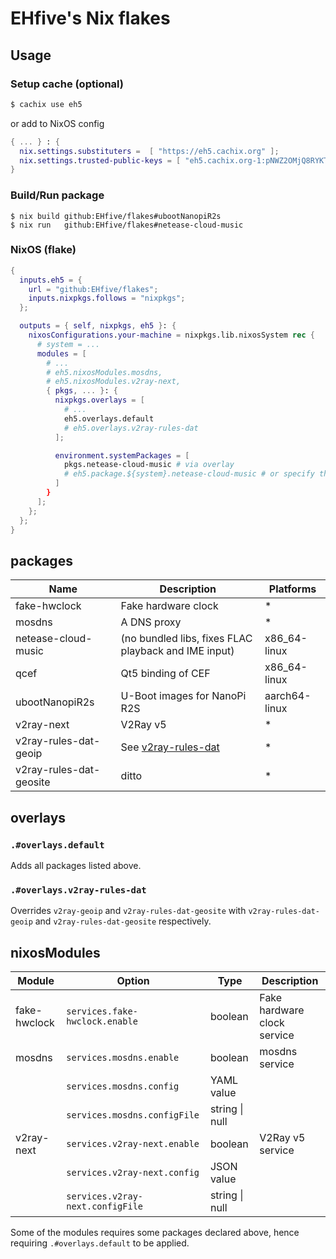 # EHfive's Nix flakes

## Usage

### Setup cache (optional)

```bash
$ cachix use eh5
```

or add to NixOS config

```nix
{ ... } : {
  nix.settings.substituters =  [ "https://eh5.cachix.org" ];
  nix.settings.trusted-public-keys = [ "eh5.cachix.org-1:pNWZ2OMjQ8RYKTbMsiU/AjztyyC8SwvxKOf6teMScKQ=" ];
}
```

### Build/Run package

```
$ nix build github:EHfive/flakes#ubootNanopiR2s
$ nix run   github:EHfive/flakes#netease-cloud-music
```

### NixOS (flake)

```nix
{
  inputs.eh5 = {
    url = "github:EHfive/flakes";
    inputs.nixpkgs.follows = "nixpkgs";
  };

  outputs = { self, nixpkgs, eh5 }: {
    nixosConfigurations.your-machine = nixpkgs.lib.nixosSystem rec {
      # system = ...
      modules = [
        # ...
        # eh5.nixosModules.mosdns,
        # eh5.nixosModules.v2ray-next,
        { pkgs, ... }: {
          nixpkgs.overlays = [
            # ...
            eh5.overlays.default
            # eh5.overlays.v2ray-rules-dat
          ];

          environment.systemPackages = [
            pkgs.netease-cloud-music # via overlay
            # eh5.package.${system}.netease-cloud-music # or specify the package directly
          ]
        }
      ];
    };
  };
}
```

## packages

| Name                    | Description                                                            | Platforms     |
| ----------------------- | ---------------------------------------------------------------------- | ------------- |
| fake-hwclock            | Fake hardware clock                                                    | \*            |
| mosdns                  | A DNS proxy                                                            | \*            |
| netease-cloud-music     | (no bundled libs, fixes FLAC playback and IME input)                   | x86_64-linux  |
| qcef                    | Qt5 binding of CEF                                                     | x86_64-linux  |
| ubootNanopiR2s          | U-Boot images for NanoPi R2S                                           | aarch64-linux |
| v2ray-next              | V2Ray v5                                                               | \*            |
| v2ray-rules-dat-geoip   | See [v2ray-rules-dat](https://github.com/Loyalsoldier/v2ray-rules-dat) | \*            |
| v2ray-rules-dat-geosite | ditto                                                                  | \*            |

## overlays

### `.#overlays.default`

Adds all packages listed above.

### `.#overlays.v2ray-rules-dat`

Overrides `v2ray-geoip` and `v2ray-rules-dat-geosite` with `v2ray-rules-dat-geoip` and `v2ray-rules-dat-geosite` respectively.

## nixosModules

| Module       | Option                           | Type           | Description                 |
| ------------ | -------------------------------- | -------------- | --------------------------- |
| fake-hwclock | `services.fake-hwclock.enable`   | boolean        | Fake hardware clock service |
| mosdns       | `services.mosdns.enable`         | boolean        | mosdns service              |
|              | `services.mosdns.config`         | YAML value     |                             |
|              | `services.mosdns.configFile`     | string \| null |                             |
| v2ray-next   | `services.v2ray-next.enable`     | boolean        | V2Ray v5 service            |
|              | `services.v2ray-next.config`     | JSON value     |                             |
|              | `services.v2ray-next.configFile` | string \| null |                             |

Some of the modules requires some packages declared above, hence requiring `.#overlays.default` to be applied.
